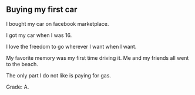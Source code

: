 ## Buying my first car

I bought my car on facebook marketplace.

I got my car when I was 16.

I love the freedom to go wherever I want when I want.

My favorite memory was my first time driving it. Me and my friends all went to the beach.

The only part I do not like is paying for gas.

Grade: A.
